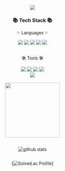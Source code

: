 <div align="center">
  <img src="https://capsule-render.vercel.app/api?type=waving&color=auto&height=200&section=header&text=KwangHo%20Github!&fontSize=90&fontColor=ffffff&fontAlignY=40" />
</div>
 
<div align="center">
  <h3>📚 Tech Stack 📚</h3>
  <p>✨ Languages ✨</p>
</div>

<div align="center">
  <img src="https://img.shields.io/badge/Java-007396?style=flat&logo=Conda-Forge&logoColor=white" />
  <img src="https://img.shields.io/badge/Spring-6DB33F?style=flat&logo=Spring&logoColor=white" />
  <img src="https://img.shields.io/badge/Python-3776AB?style=flat&logo=Python&logoColor=white"/>
  <img src="https://img.shields.io/badge/MySQL-4479A1?style=flat&logo=MySQL&logoColor=white"/>
  <img src="https://img.shields.io/badge/MariaDB-003545?style=flat&logo=MariaDB&logoColor=white"/>
  <!-- <img src="https://img.shields.io/badge/아이콘내용-바탕색?style=flat&logo=로고이름&logoColor=white"/> -->
</div>
<br>
<div align="center">
  <p>🛠 Tools 🛠</p>
</div>

<div align="center">
  <img src="https://img.shields.io/badge/IntelliJ%20IDEA-000000?style=flat&logo=IntelliJ%20IDEA&logoColor=white"/>
  <img src="https://img.shields.io/badge/Eclipse%20IDE-2C2255?style=flat&logo=Eclipse%20IDE&logoColor=white"/>
  <img src="https://img.shields.io/badge/PyCharm-6DB33F?style=flat&logo=PyCharm&logoColor=white"/>
  <img src="https://img.shields.io/badge/DataGrip-7952B3?style=flat&logo=DataGrip&logoColor=white"/>
  <br>
  <img src="https://img.shields.io/badge/phpMyAdmin-6C78AF?style=flat&logo=phpMyAdmin&logoColor=white"/>
</div>
<br>
<div align="center">
  <img height="180em" src="https://github-readme-stats-eight-theta.vercel.app/api/top-langs/?username=skh990427&layout=compact&langs_count=8&theme=radical"/>
</div>

##

<div align="center">
  
  ![github stats](https://github-readme-stats-eight-theta.vercel.app/api?username=skh990427&theme=tokyonight&show_icons=true&hide_border=true)
</div>

##

<div align="center">
  
  [![Solved.ac Profile](http://mazassumnida.wtf/api/v2/generate_badge?boj=skh990427)]
</div>
